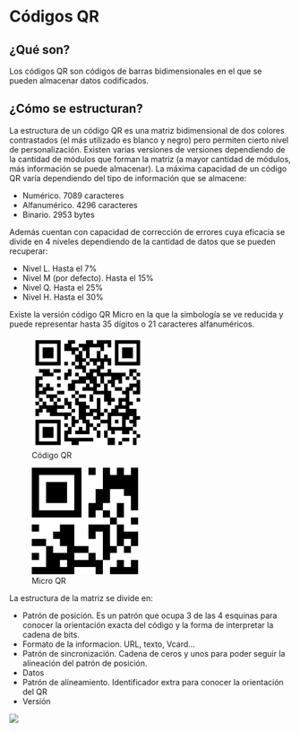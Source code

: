 # Códigos QR #
## ¿Qué son? ##
Los códigos QR son códigos de barras bidimensionales en el que se pueden almacenar datos codificados. 

## ¿Cómo se estructuran? ##
La estructura de un código QR es una matriz bidimensional de dos colores contrastados (el más utilizado es blanco y negro) pero permiten cierto nivel de personalización. 
Existen varias versiones de versiones dependiendo de la cantidad de módulos que forman la matriz (a mayor cantidad de módulos, más información se puede almacenar).
La máxima capacidad de un código QR varía dependiendo del tipo de información que se almacene:

<ul>
<li>Numérico. 7089 caracteres</li>
<li>Alfanumérico. 4296 caracteres</li>
<li>Binario. 2953 bytes</li>
</ul>

Además cuentan con capacidad de corrección de errores cuya eficacia se divide en 4 niveles dependiendo de la cantidad de datos que se pueden recuperar:

<ul>
<li>Nivel L. Hasta el 7%</li>
<li>Nivel M (por defecto). Hasta el 15%</li>
<li>Nivel Q. Hasta el 25%</li>
<li>Nivel H. Hasta el 30%</li>
</ul>


Existe la versión código QR Micro en la que la simbología se ve reducida y puede representar hasta 35 dígitos o 21 caracteres alfanuméricos.

<p align="center">
  <figure>
    <img src="./Images/Commons_QR_code.png" width="200"/>
    <figcaption>Código QR</figcaption>
  </figure>

  <figure>
    <img src="./Images/MicroQR_Example.png" width="190"/>
    <figcaption>Micro QR</figcaption>
  </figure>
</p>


La estructura de la matriz se divide en: 

<ul>
<li>Patrón de posición. Es un patrón que ocupa 3 de las 4 esquinas para conocer la orientación exacta del código y la forma de interpretar la cadena de bits.</li>
<li>Formato de la informacion. URL, texto, Vcard...</li>
<li>Patrón de sincronización. Cadena de ceros y unos para poder seguir la alineación del patrón de posición.</li>
<li>Datos</li>
<li>Patrón de alineamiento. Identificador extra para conocer la orientación del QR</li>
<li>Versión</li>
</ul>

<img src="./Images/Código_QR_Ejemplo_de_Estructura.svg" width="500"/>
